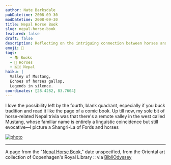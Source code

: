 ```yaml
---
author: Nate Barksdale
pubDatetime: 2008-09-30
modDatetime: 2008-09-30
title: Nepal Horse Book
slug: nepal-horse-book
featured: false
draft: false
description: Reflecting on the intriguing connection between horses and the remote valley of Mustang in Nepal.
emoji: 🐴
tags:
  - 📚 Books
  - 🐎 Horses
  - 🇳🇵 Nepal
haiku: |
  Valley of Mustang,  
  Echoes of horses gallop,  
  Legends in silence.
coordinates: [28.4282, 83.7604]
---
```


I love the possibility left by the fourth, blank quadrant, especially if you buck tradition and read it like the page of a comic book. Up till now, my sole bit of horse-related Nepal trivia was that there's a remote valley in the west called Mustang, whose familiar name is entirely a linguistic coincidence but still evocative—I picture a Shangri-La of Fords and horses

[![photo](http://culture-making.com/media/2898764521_0bb5aa2c7d.jpg)](http://bibliodyssey.blogspot.com/2008/09/nepal-horse-book.html)

---

A page from the "[Nepal Horse Book](http://www.kb.dk/da/nb/samling/os/fjernost/nepal122)," date unspecified, from the Oriental art collection of Copenhagen's Royal Library :: via [BibliOdyssey](http://bibliodyssey.blogspot.com/2008/09/nepal-horse-book.html)
